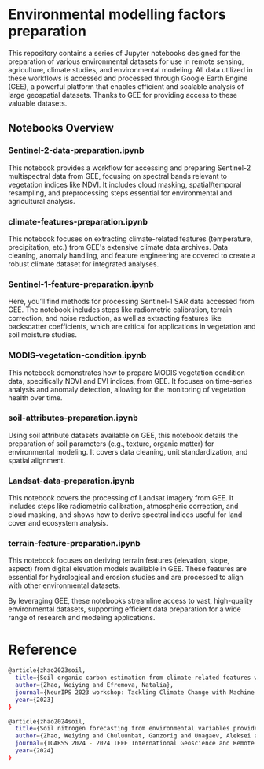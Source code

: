 # Environmental modelling factors preparation

This repository contains a series of Jupyter notebooks designed for the preparation of various environmental datasets for use in remote sensing, agriculture, climate studies, and environmental modeling. All data utilized in these workflows is accessed and processed through Google Earth Engine (GEE), a powerful platform that enables efficient and scalable analysis of large geospatial datasets. Thanks to GEE for providing access to these valuable datasets.

## Notebooks Overview
### Sentinel-2-data-preparation.ipynb
This notebook provides a workflow for accessing and preparing Sentinel-2 multispectral data from GEE, focusing on spectral bands relevant to vegetation indices like NDVI. It includes cloud masking, spatial/temporal resampling, and preprocessing steps essential for environmental and agricultural analysis.

### climate-features-preparation.ipynb
This notebook focuses on extracting climate-related features (temperature, precipitation, etc.) from GEE's extensive climate data archives. Data cleaning, anomaly handling, and feature engineering are covered to create a robust climate dataset for integrated analyses.

### Sentinel-1-feature-preparation.ipynb
Here, you’ll find methods for processing Sentinel-1 SAR data accessed from GEE. The notebook includes steps like radiometric calibration, terrain correction, and noise reduction, as well as extracting features like backscatter coefficients, which are critical for applications in vegetation and soil moisture studies.

### MODIS-vegetation-condition.ipynb
This notebook demonstrates how to prepare MODIS vegetation condition data, specifically NDVI and EVI indices, from GEE. It focuses on time-series analysis and anomaly detection, allowing for the monitoring of vegetation health over time.

### soil-attributes-preparation.ipynb
Using soil attribute datasets available on GEE, this notebook details the preparation of soil parameters (e.g., texture, organic matter) for environmental modeling. It covers data cleaning, unit standardization, and spatial alignment.

### Landsat-data-preparation.ipynb
This notebook covers the processing of Landsat imagery from GEE. It includes steps like radiometric calibration, atmospheric correction, and cloud masking, and shows how to derive spectral indices useful for land cover and ecosystem analysis.

###  terrain-feature-preparation.ipynb
This notebook focuses on deriving terrain features (elevation, slope, aspect) from digital elevation models available in GEE. These features are essential for hydrological and erosion studies and are processed to align with other environmental datasets.

By leveraging GEE, these notebooks streamline access to vast, high-quality environmental datasets, supporting efficient data preparation for a wide range of research and modeling applications.

# Reference

```bash
@article{zhao2023soil,
  title={Soil organic carbon estimation from climate-related features with graph neural network},
  author={Zhao, Weiying and Efremova, Natalia},
  journal={NeurIPS 2023 workshop: Tackling Climate Change with Machine Learning},
  year={2023}
}

@article{zhao2024soil,
  title={Soil nitrogen forecasting from environmental variables provided by multisensor remote sensing images},
  author={Zhao, Weiying and Chuluunbat, Ganzorig and Unagaev, Aleksei and Efremova, Natalia},
  journal={IGARSS 2024 - 2024 IEEE International Geoscience and Remote Sensing Symposium},
  year={2024}
}
